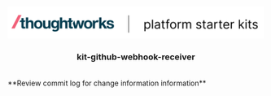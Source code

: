 <div align="center">
	<p>
		<img alt="Thoughtworks Logo" src="https://raw.githubusercontent.com/twplatformlabs/static/master/psk_banner.png" width=800 />
	</p>
  <h3>kit-github-webhook-receiver</h3>
</div>
<br />
**Review commit log for change information information**